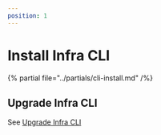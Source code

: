 ```yaml
---
position: 1
---
```


# Install Infra CLI

{% partial file="../partials/cli-install.md" /%}

## Upgrade Infra CLI

See [Upgrade Infra CLI](./upgrade.md#upgrade-infra-cli)
